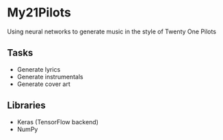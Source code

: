 # My21Pilots
Using neural networks to generate music in the style of Twenty One Pilots

## Tasks
* Generate lyrics
* Generate instrumentals
* Generate cover art

## Libraries
* Keras (TensorFlow backend)
* NumPy
